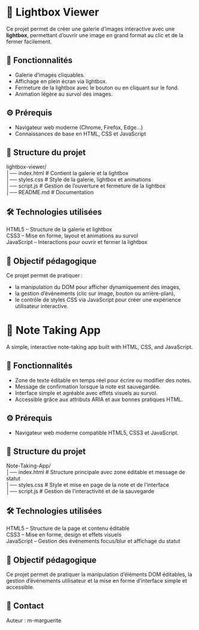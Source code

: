# 📝 Lightbox Viewer

Ce projet permet de créer une galerie d’images interactive avec une **lightbox**, permettant d’ouvrir une image en grand format au clic et de la fermer facilement.

## 🚀 Fonctionnalités

- Galerie d’images cliquables.
- Affichage en plein écran via lightbox.
- Fermeture de la lightbox avec le bouton ou en cliquant sur le fond.
- Animation légère au survol des images.

## ⚙️ Prérequis

- Navigateur web moderne (Chrome, Firefox, Edge…)
- Connaissances de base en HTML, CSS et JavaScript

## 📂 Structure du projet
lightbox-viewer/  
│── index.html      # Contient la galerie et la lightbox  
│── styles.css      # Style de la galerie, lightbox et animations  
│── script.js       # Gestion de l’ouverture et fermeture de la lightbox  
│── README.md       # Documentation  

## 🛠️ Technologies utilisées

HTML5 – Structure de la galerie et lightbox  
CSS3 – Mise en forme, layout et animations au survol  
JavaScript – Interactions pour ouvrir et fermer la lightbox  

## 🎯 Objectif pédagogique

Ce projet permet de pratiquer :
- la manipulation du DOM pour afficher dynamiquement des images,
- la gestion d’événements (clic sur image, bouton ou arrière-plan),
- le contrôle de styles CSS via JavaScript pour créer une expérience utilisateur interactive.

# 📝 Note Taking App

A simple, interactive note-taking app built with HTML, CSS, and JavaScript.

## 🚀 Fonctionnalités

- Zone de texte éditable en temps réel pour écrire ou modifier des notes.  
- Message de confirmation lorsque la note est sauvegardée.  
- Interface simple et agréable avec effets visuels au survol.  
- Accessible grâce aux attributs ARIA et aux bonnes pratiques HTML.

## ⚙️ Prérequis

- Navigateur web moderne compatible HTML5, CSS3 et JavaScript.  

## 📂 Structure du projet
Note-Taking-App/  
│── index.html      # Structure principale avec zone éditable et message de statut  
│── styles.css      # Style et mise en page de la note et de l’interface  
│── script.js       # Gestion de l’interactivité et de la sauvegarde  

## 🛠️ Technologies utilisées

HTML5 – Structure de la page et contenu éditable  
CSS3 – Mise en forme, design et effets visuels  
JavaScript – Gestion des événements focus/blur et affichage du statut  

## 🎯 Objectif pédagogique

Ce projet permet de pratiquer la manipulation d’éléments DOM éditables, la gestion d’événements utilisateur et la mise en forme d’interface simple et accessible.

## 📧 Contact

Auteur : m-marguerite
